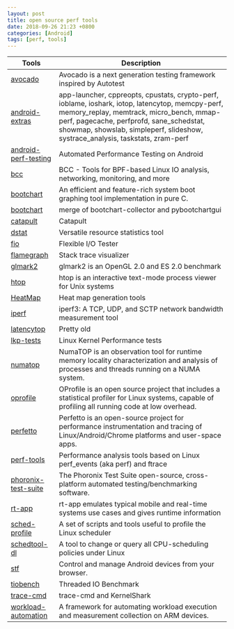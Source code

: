 ```yaml
---
layout: post
title: open source perf tools
date: 2018-09-26 21:23 +0800
categories: [Android]
tags: [perf, tools]
---
```

Tools                          | Description
------------------------------ | -----------
[avocado][avocado]             | Avocado is a next generation testing framework inspired by Autotest
[android-extras][extras]       | app-launcher, cppreopts, cpustats, crypto-perf, ioblame, ioshark, iotop, latencytop, memcpy-perf, memory_replay, memtrack, micro_bench, mmap-perf, pagecache, perfprofd, sane_schedstat, showmap, showslab, simpleperf, slideshow, systrace_analysis, taskstats, zram-perf
[android-perf-testing][apt]    | Automated Performance Testing on Android
[bcc][bcc]                     | BCC - Tools for BPF-based Linux IO analysis, networking, monitoring, and more
[bootchart][bc]                | An efficient and feature-rich system boot graphing tool implementation in pure C.
[bootchart][bootchart]         | merge of bootchart-collector and pybootchartgui
[catapult][catapult]           | Catapult
[dstat][dstat]                 | Versatile resource statistics tool
[fio][fio]                     | Flexible I/O Tester
[flamegraph][flamegraph]       | Stack trace visualizer
[glmark2][glmark2]             | glmark2 is an OpenGL 2.0 and ES 2.0 benchmark
[htop][htop]                   | htop is an interactive text-mode process viewer for Unix systems
[HeatMap][HeatMap]             | Heat map generation tools
[iperf][iperf]                 | iperf3: A TCP, UDP, and SCTP network bandwidth measurement tool
[latencytop][latencytop]       | Pretty old
[lkp-tests][lkp]               | Linux Kernel Performance tests
[numatop][numatop]             | NumaTOP is an observation tool for runtime memory locality characterization and analysis of processes and threads running on a NUMA system.
[oprofile][oprofile]           | OProfile is an open source project that includes a statistical profiler for Linux systems, capable of profiling all running code at low overhead.
[perfetto][perfetto]           | Perfetto is an open-source project for performance instrumentation and tracing of Linux/Android/Chrome platforms and user-space apps.
[perf-tools]                   | Performance analysis tools based on Linux perf_events (aka perf) and ftrace
[phoronix-test-suite][pts]     | The Phoronix Test Suite open-source, cross-platform automated testing/benchmarking software.
[rt-app][rt-app]               | rt-app emulates typical mobile and real-time systems use cases and gives runtime information
[sched-profile][sched-profile] | A set of scripts and tools useful to profile the Linux scheduler
[schedtool-dl][schedtool-dl]   | A tool to change or query all CPU-scheduling policies under Linux
[stf][stf]                     | Control and manage Android devices from your browser.
[tiobench][tiobench]           | Threaded IO Benchmark
[trace-cmd][trace-cmd]         | trace-cmd and KernelShark
[workload-automation][wa]      | A framework for automating workload execution and measurement collection on ARM devices.

[avocado]: http://avocado-framework.github.io
[extras]: https://android.googlesource.com/platform/system/extras
[apt]: https://github.com/googlecodelabs/android-perf-testing
[bcc]: https://github.com/iovisor/bcc
[bc]: https://github.com/ahkok/bootchart
[bootchart]: https://github.com/xrmx/bootchart
[catapult]: https://github.com/catapult-project/catapult
[dstat]: https://github.com/dagwieers/dstat
[fio]: https://github.com/axboe/fio
[FlameGraph]: https://github.com/brendangregg/FlameGraph
[glmark2]: https://github.com/glmark2/glmark2
[htop]: https://github.com/hishamhm/htop
[HeatMap]: https://github.com/brendangregg/HeatMap
[iperf]: https://github.com/esnet/iperf
[latencytop]: http://git.infradead.org/latencytop.git
[lkp]: https://github.com/intel/lkp-tests
[numatop]: https://github.com/intel/numatop
[oprofile]: http://oprofile.sourceforge.net/download/
[perfetto]: https://github.com/catapult-project/perfetto
[perf-tools]: https://github.com/brendangregg/perf-tools
[pts]: https://github.com/phoronix-test-suite/phoronix-test-suite
[rt-app]: https://github.com/scheduler-tools/rt-app
[sched-profile]: https://github.com/derkling/sched-profile
[schedtool-dl]: https://github.com/scheduler-tools/schedtool-dl
[stf]: https://github.com/openstf/stf
[tiobench]: https://github.com/mkuoppal/tiobench
[trace-cmd]: https://git.kernel.org/pub/scm/linux/kernel/git/rostedt/trace-cmd.git
[wa]: https://github.com/ARM-software/workload-automation
